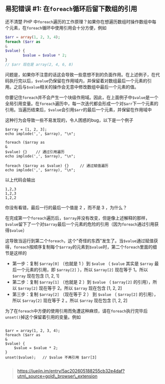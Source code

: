 ## 易犯错误 \#1: 在`foreach`循环后留下数组的引用

还不清楚 PHP 中`foreach`遍历的工作原理？如果你在想遍历数组时操作数组中每个元素，在`foreach`循环中使用引用会十分方便，例如

```php
$arr = array(1, 2, 3, 4);
foreach ($arr as 
&
$value) {
        $value = $value * 2;
}
// $arr 现在是 array(2, 4, 6, 8)

```

问题是，如果你不注意的话这会导致一些意想不到的负面作用。在上述例子，在代码执行完以后，`$value`仍保留在作用域内，并保留着对数组最后一个元素的引用。之后与`$value`相关的操作会无意中修改数组中最后一个元素的值。

你要记住`foreach`并不会产生一个块级作用域。因此，在上面例子中`$value`是一个全局引用变量。在`foreach`遍历中，每一次迭代都会形成一个对`$arr`下一个元素的引用。当遍历结束后，`$value`会引用`$arr`的最后一个元素，并保留在作用域中

这种行为会导致一些不易发现的，令人困惑的bug，以下是一个例子

```
$array = [1, 2, 3];
echo implode(',', $array), "\n";

foreach ($array as 
&
$value) {}    // 通过引用遍历
echo implode(',', $array), "\n";

foreach ($array as $value) {}     // 通过赋值遍历
echo implode(',', $array), "\n";

```

以上代码会输出

```
1,2,3
1,2,3
1,2,2

```

你没有看错，最后一行的最后一个值是 2 ，而不是 3 ，为什么？

在完成第一个`foreach`遍历后，`$array`并没有改变，但是像上述解释的那样，`$value`留下了一个对`$array`最后一个元素的危险的引用（因为`foreach`通过引用获得`$value`）

这导致当运行到第二个`foreach`，这个"奇怪的东西"发生了。当`$value`通过赋值获得，`foreach`按顺序复制每个`$array`的元素到`$value`时，第二个`foreach`里面的细节是这样的

* 第一步：复制
  `$array[0]`
  （也就是 1 ）到
  `$value`
  （
  `$value`
  其实是
  `$array`
  最后一个元素的引用，即
  `$array[2]`
  ），所以
  `$array[2]`
  现在等于 1。所以
  `$array`
  现在包含 \[1, 2, 1\]
* 第二步：复制
  `$array[1]`
  （也就是 2 ）到
  `$value`
  （
  `$array[2]`
  的引用），所以
  `$array[2]`
  现在等于 2。所以
  `$array`
  现在包含 \[1, 2, 2\]
* 第三步：复制
  `$array[2]`
  （现在等于 2 ） 到
  `$value`
  （
  `$array[2]`
  的引用），所以
  `$array[2]`
  现在等于 2 。所以
  `$array`
  现在包含 \[1, 2, 2\]

为了在`foreach`中方便的使用引用而免遭这种麻烦，请在`foreach`执行完毕后`unset()`掉这个保留着引用的变量。例如

```

$arr = array(1, 2, 3, 4);
foreach ($arr as 
&
$value) {
    $value = $value * 2;
}
unset($value);   // $value 不再引用 $arr[3]


```

  








> https://juejin.im/entry/5ac202605188255cb32e4daf?utm\_source=gold\_browser\_extension



